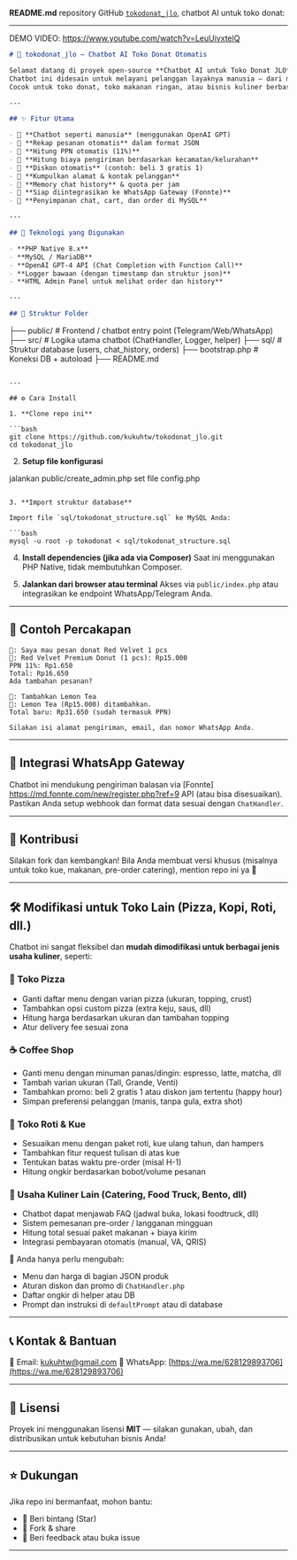  **README.md**  repository GitHub [`tokodonat_jlo`](https://github.com/kukuhtw/tokodonat_jlo), chatbot AI untuk toko donat:

---
DEMO VIDEO: https://www.youtube.com/watch?v=LeuUivxtelQ

```markdown
# 🍩 tokodonat_jlo — Chatbot AI Toko Donat Otomatis

Selamat datang di proyek open-source **Chatbot AI untuk Toko Donat JLO**!  
Chatbot ini didesain untuk melayani pelanggan layaknya manusia — dari menerima pesanan, menghitung PPN dan ongkir, memberikan diskon, hingga rekap pembelian.  
Cocok untuk toko donat, toko makanan ringan, atau bisnis kuliner berbasis pre-order & delivery.

---

## ✨ Fitur Utama

- 💬 **Chatbot seperti manusia** (menggunakan OpenAI GPT)
- 🛒 **Rekap pesanan otomatis** dalam format JSON
- 🧾 **Hitung PPN otomatis (11%)**
- 🛵 **Hitung biaya pengiriman berdasarkan kecamatan/kelurahan**
- 🎁 **Diskon otomatis** (contoh: beli 3 gratis 1)
- 📍 **Kumpulkan alamat & kontak pelanggan**
- 🧠 **Memory chat history** & quota per jam
- 📱 **Siap diintegrasikan ke WhatsApp Gateway (Fonnte)**
- 💾 **Penyimpanan chat, cart, dan order di MySQL**

---

## 🚀 Teknologi yang Digunakan

- **PHP Native 8.x**
- **MySQL / MariaDB**
- **OpenAI GPT-4 API (Chat Completion with Function Call)**
- **Logger bawaan (dengan timestamp dan struktur json)**
- **HTML Admin Panel untuk melihat order dan history**

---

## 📂 Struktur Folder

```

├── public/               # Frontend / chatbot entry point (Telegram/Web/WhatsApp)
├── src/                  # Logika utama chatbot (ChatHandler, Logger, helper)
├── sql/                  # Struktur database (users, chat\_history, orders)
├── bootstrap.php         # Koneksi DB + autoload
├── README.md

````

---

## ⚙️ Cara Install

1. **Clone repo ini**

```bash
git clone https://github.com/kukuhtw/tokodonat_jlo.git
cd tokodonat_jlo
````

2. **Setup file konfigurasi**

jalankan public/create_admin.php
set file config.php
```

3. **Import struktur database**

Import file `sql/tokodonat_structure.sql` ke MySQL Anda:

```bash
mysql -u root -p tokodonat < sql/tokodonat_structure.sql
```

4. **Install dependencies (jika ada via Composer)**
   Saat ini menggunakan PHP Native, tidak membutuhkan Composer.

5. **Jalankan dari browser atau terminal**
   Akses via `public/index.php` atau integrasikan ke endpoint WhatsApp/Telegram Anda.

---

## 🧪 Contoh Percakapan

```
👤: Saya mau pesan donat Red Velvet 1 pcs
🤖: Red Velvet Premium Donut (1 pcs): Rp15.000
PPN 11%: Rp1.650
Total: Rp16.650
Ada tambahan pesanan?

👤: Tambahkan Lemon Tea
🤖: Lemon Tea (Rp15.000) ditambahkan.
Total baru: Rp31.650 (sudah termasuk PPN)

Silakan isi alamat pengiriman, email, dan nomor WhatsApp Anda.
```

---

## 🧩 Integrasi WhatsApp Gateway

Chatbot ini mendukung pengiriman balasan via [Fonnte] https://md.fonnte.com/new/register.php?ref=9 API (atau bisa disesuaikan).
Pastikan Anda setup webhook dan format data sesuai dengan `ChatHandler`.

---

## 🤝 Kontribusi

Silakan fork dan kembangkan!
Bila Anda membuat versi khusus (misalnya untuk toko kue, makanan, pre-order catering), mention repo ini ya 🙌

---

## 🛠️ Modifikasi untuk Toko Lain (Pizza, Kopi, Roti, dll.)

Chatbot ini sangat fleksibel dan **mudah dimodifikasi untuk berbagai jenis usaha kuliner**, seperti:

### 🍕 Toko Pizza
- Ganti daftar menu dengan varian pizza (ukuran, topping, crust)
- Tambahkan opsi custom pizza (extra keju, saus, dll)
- Hitung harga berdasarkan ukuran dan tambahan topping
- Atur delivery fee sesuai zona

### ☕ Coffee Shop
- Ganti menu dengan minuman panas/dingin: espresso, latte, matcha, dll
- Tambah varian ukuran (Tall, Grande, Venti)
- Tambahkan promo: beli 2 gratis 1 atau diskon jam tertentu (happy hour)
- Simpan preferensi pelanggan (manis, tanpa gula, extra shot)

### 🍞 Toko Roti & Kue
- Sesuaikan menu dengan paket roti, kue ulang tahun, dan hampers
- Tambahkan fitur request tulisan di atas kue
- Tentukan batas waktu pre-order (misal H-1)
- Hitung ongkir berdasarkan bobot/volume pesanan

### 🍱 Usaha Kuliner Lain (Catering, Food Truck, Bento, dll)
- Chatbot dapat menjawab FAQ (jadwal buka, lokasi foodtruck, dll)
- Sistem pemesanan pre-order / langganan mingguan
- Hitung total sesuai paket makanan + biaya kirim
- Integrasi pembayaran otomatis (manual, VA, QRIS)

🧩 Anda hanya perlu mengubah:
- Menu dan harga di bagian JSON produk
- Aturan diskon dan promo di `ChatHandler.php`
- Daftar ongkir di helper atau DB
- Prompt dan instruksi di `defaultPrompt` atau di database


---



## 📞 Kontak & Bantuan

📧 Email: [kukuhtw@gmail.com](mailto:kukuhtw@gmail.com)
📱 WhatsApp: [https://wa.me/628129893706](https://wa.me/628129893706)

---

## 🪪 Lisensi

Proyek ini menggunakan lisensi **MIT** — silakan gunakan, ubah, dan distribusikan untuk kebutuhan bisnis Anda!

---

## ⭐ Dukungan

Jika repo ini bermanfaat, mohon bantu:

* 🌟 Beri bintang (Star)
* 🔄 Fork & share
* 💬 Beri feedback atau buka issue

---

